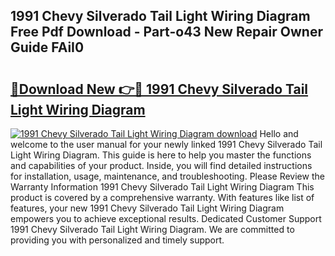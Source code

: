 ## 1991 Chevy Silverado Tail Light Wiring Diagram Free Pdf Download - Part-o43 New Repair Owner Guide FAiI0

# <h2><a href="http://dfjdps.blite.top/?on=1991+Chevy+Silverado+Tail+Light+Wiring+Diagram">🔗Download New 👉🔴 1991 Chevy Silverado Tail Light Wiring Diagram</a></h2>

[![1991 Chevy Silverado Tail Light Wiring Diagram download](https://i.imgur.com/lujVjoI.png)](http://dfjdps.blite.top/?on=1991+Chevy+Silverado+Tail+Light+Wiring+Diagram)
Hello and welcome to the user manual for your newly linked 1991 Chevy Silverado Tail Light Wiring Diagram. This guide is here to help you master the functions and capabilities of your product. Inside, you will find detailed instructions for installation, usage, maintenance, and troubleshooting. Please Review the Warranty Information 1991 Chevy Silverado Tail Light Wiring Diagram This product is covered by a comprehensive warranty. With features like list of features, your new 1991 Chevy Silverado Tail Light Wiring Diagram empowers you to achieve exceptional results. Dedicated Customer Support 1991 Chevy Silverado Tail Light Wiring Diagram. We are committed to providing you with personalized and timely support.
